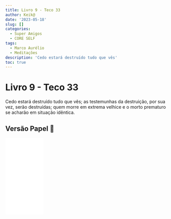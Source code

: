 ```yaml
---
title: Livro 9 - Teco 33
author: Keik@
date: '2023-05-18'
slug: []
categories:
  - Super Amigos
  - CORE SELF
tags:
  - Marco Aurélio
  - Meditações
description: 'Cedo estará destruído tudo que vês'
toc: true
---
```


# Livro 9 - Teco 33

Cedo estará destruído tudo que vês; as testemunhas da destruição, por sua vez, serão destruídas; quem morre em extrema velhice e o morto prematuro se acharão em situação idêntica.


## Versão Papel :book:
<iframe style="width:120px;height:240px;" marginwidth="0" marginheight="0" scrolling="no" frameborder="0" src="//ws-na.amazon-adsystem.com/widgets/q?ServiceVersion=20070822&OneJS=1&Operation=GetAdHtml&MarketPlace=BR&source=ss&ref=as_ss_li_til&ad_type=product_link&tracking_id=mundodekeika-20&language=pt_BR&marketplace=amazon&region=BR&placement=B092FVY4BB&asins=B092FVY4BB&linkId=37c5ec14221f61f811029aa88b520891&show_border=true&link_opens_in_new_window=true"></iframe>